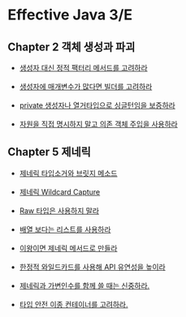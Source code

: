 # Effective Java 3/E

## Chapter 2 객체 생성과 파괴

<ul>
    <li><a href="docs/item1.md">생성자 대신 정적 팩터리 메서드를 고려하라</a></li>
    <br>
    <li><a href="docs/item2.md">생성자에 매개변수가 많다면 빌더를 고려하라</a></li>
    <br>
    <li><a href="docs/item3.md">private 생성자나 열거타입으로 싱글턴임을 보증하라</a></li>
    <br>
    <li><a href="docs/item5.md">자원을 직접 명시하지 말고 의존 객체 주입을 사용하라</a></li>
</ul>


## Chapter 5 제네릭

<ul>
    <li><a href="docs/java_docs_type_erasure_with_bridge_method.md">제네릭 타입소거와 브릿지 메소드</a></li>
    <br>
    <li><a href="docs/java_capture_of.md">제네릭 Wildcard Capture</a></li>
    <br>
    <li><a href="docs/item26.md">Raw 타입은 사용하지 말라</a></li>
    <br>
    <li><a href="docs/item28.md">배열 보다는 리스트를 사용하라</a></li>
    <br>
    <li><a href="docs/item30.md">이왕이면 제네릭 메서드로 만들라</a></li>
    <br>
    <li><a href="docs/item31.md">한정적 와일드카드를 사용해 API 유연성을 높이라</a></li>
    <br>
    <li><a href="docs/item32.md">제네릭과 가변인수를 함께 쓸 때는 신중하라.</a></li>
    <br>
    <li><a href="docs/item33.md">타입 안전 이종 컨테이너를 고려하라.</a></li>
</ul>
